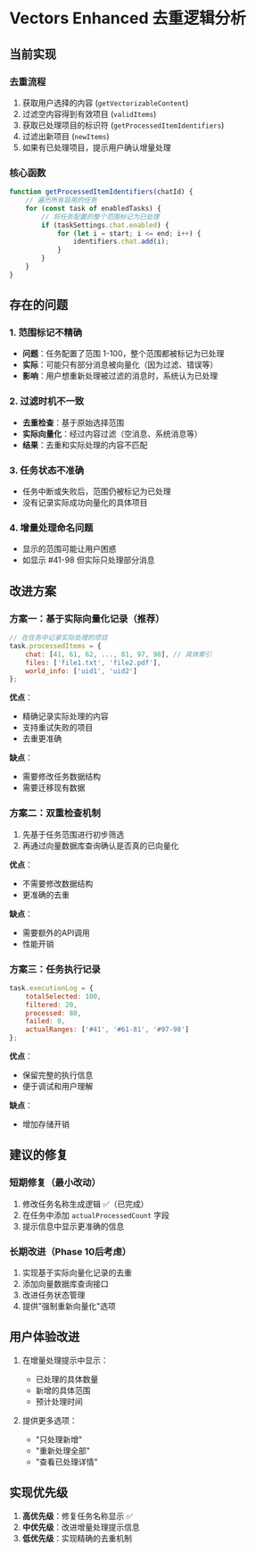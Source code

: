 # Vectors Enhanced 去重逻辑分析

## 当前实现

### 去重流程
1. 获取用户选择的内容 (`getVectorizableContent`)
2. 过滤空内容得到有效项目 (`validItems`)
3. 获取已处理项目的标识符 (`getProcessedItemIdentifiers`)
4. 过滤出新项目 (`newItems`)
5. 如果有已处理项目，提示用户确认增量处理

### 核心函数
```javascript
function getProcessedItemIdentifiers(chatId) {
    // 遍历所有启用的任务
    for (const task of enabledTasks) {
        // 将任务配置的整个范围标记为已处理
        if (taskSettings.chat.enabled) {
            for (let i = start; i <= end; i++) {
                identifiers.chat.add(i);
            }
        }
    }
}
```

## 存在的问题

### 1. 范围标记不精确
- **问题**：任务配置了范围 1-100，整个范围都被标记为已处理
- **实际**：可能只有部分消息被向量化（因为过滤、错误等）
- **影响**：用户想重新处理被过滤的消息时，系统认为已处理

### 2. 过滤时机不一致
- **去重检查**：基于原始选择范围
- **实际向量化**：经过内容过滤（空消息、系统消息等）
- **结果**：去重和实际处理的内容不匹配

### 3. 任务状态不准确
- 任务中断或失败后，范围仍被标记为已处理
- 没有记录实际成功向量化的具体项目

### 4. 增量处理命名问题
- 显示的范围可能让用户困惑
- 如显示 #41-98 但实际只处理部分消息

## 改进方案

### 方案一：基于实际向量化记录（推荐）
```javascript
// 在任务中记录实际处理的项目
task.processedItems = {
    chat: [41, 61, 62, ..., 81, 97, 98], // 具体索引
    files: ['file1.txt', 'file2.pdf'],
    world_info: ['uid1', 'uid2']
};
```

**优点**：
- 精确记录实际处理的内容
- 支持重试失败的项目
- 去重更准确

**缺点**：
- 需要修改任务数据结构
- 需要迁移现有数据

### 方案二：双重检查机制
1. 先基于任务范围进行初步筛选
2. 再通过向量数据库查询确认是否真的已向量化

**优点**：
- 不需要修改数据结构
- 更准确的去重

**缺点**：
- 需要额外的API调用
- 性能开销

### 方案三：任务执行记录
```javascript
task.executionLog = {
    totalSelected: 100,
    filtered: 20,
    processed: 80,
    failed: 0,
    actualRanges: ['#41', '#61-81', '#97-98']
};
```

**优点**：
- 保留完整的执行信息
- 便于调试和用户理解

**缺点**：
- 增加存储开销

## 建议的修复

### 短期修复（最小改动）
1. 修改任务名称生成逻辑 ✅（已完成）
2. 在任务中添加 `actualProcessedCount` 字段
3. 提示信息中显示更准确的信息

### 长期改进（Phase 10后考虑）
1. 实现基于实际向量化记录的去重
2. 添加向量数据库查询接口
3. 改进任务状态管理
4. 提供"强制重新向量化"选项

## 用户体验改进
1. 在增量处理提示中显示：
   - 已处理的具体数量
   - 新增的具体范围
   - 预计处理时间

2. 提供更多选项：
   - "只处理新增"
   - "重新处理全部"
   - "查看已处理详情"

## 实现优先级
1. **高优先级**：修复任务名称显示 ✅
2. **中优先级**：改进增量处理提示信息
3. **低优先级**：实现精确的去重机制